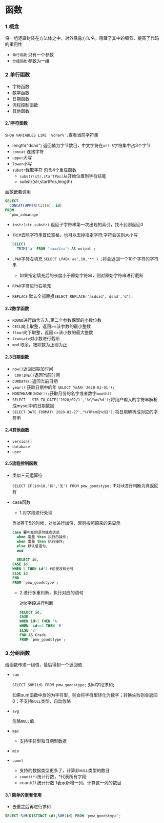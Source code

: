 # 函数



### 1.概念

 将一组逻辑封装在方法体之中，对外暴露方法名，隐藏了其中的细节，提高了代码的重用性

+ `单行函数` 只有一个参数
+ `分组函数` 参数为一组

### 2.单行函数

+ 字符函数
+ 数学函数
+ 日期函数
+ 流程控制函数
+ 其他函数

#### 2.1字符函数

`SHOW VARIABLES LIKE '%char%';`查看当前字符集

+ length("dsad") 返回值为字节数目，中文字符在`utf-8`字符集中占3个字节
+ `concat` 连接字符
+ `upper`大写
+ `lower`小写
+ `substr`截取字符 包含4个重载函数
  + `substr(str,startPos)`从开始位置到字符结尾
  + substr(str,startPos,length)

函数嵌套调用

```sql
SELECT 
  CONCAT(UPPER(title), id) 
FROM
  `pmw_admanage` 
```

+ `instr(str,substr)` 返回子字符串第一次出现的索引，找不到则返回0

+ `TRIM`去除字符串首位空格，也可以去掉指定字符;字符会区别大小写

  ```sql
  SELECT 
    TRIM('a' FROM 'aaaaVaa') AS output ;
  ```

+ `LPAD`字符左填充 `SELECT LPAD('aa',10,'**') ;`将会返回一个10个字符的字符串

  + 如果指定填充后的长度小于原始字符串，则对原始字符串进行截断

+ `RPAD`字符进行右填充

+ `REPLACE` 默认全部替换`SELECT REPLACE('asdsad','dsad','d');`

#### 2.2数学函数

+ `ROUND`进行四舍五入,第二个参数保留的小数位数
+ `CEIL`向上取整，返回>=该参数的最小整数
+ `floor`向下取整，返回<=该小数的最大整数
+ `truncate`对小数进行截断
+ `mod` 取余，被除数为正则为正

#### 2.3日期函数

+ `now()`返回日期加时间
+ ` CURTIME()`返回当前时间
+ `CURDATE()`返回当前日期
+ `year()` 获取日期中的年 `SELECT YEAR('2020-02-01');`
+ `MONTHNAME(NOW());`获取月份的名字或者数字`month()`
+ `SELECT	STR_TO_DATE('2020/02/1','%Y/%m/%d');`将用户输入的字符串解析成mysql中的日期数据
+ `SELECT DATE_FORMAT('2020-02-27',"%Y年%m月%d日");`将日期解析成对应的字符串

#### 2.4其他函数

+ `version()`
+ `database`
+ `user`

#### 2.5流程控制函数

+ 类似三元运算符

  `SELECT IF(id>10,'有','无') FROM pmw_goodstype;` IF对id进行判断为真返回有

+ case函数

  + 1.对字段进行处理

  当id等于5的时候，对id进行加倍，否则按照原来的来显示

  ```sql
  case 要判断的语句或表达式
    when 常量 then 执行的操作;
    when 常量 then 执行操作;
    else 默认值语句;
    end
    
    SELECT id,
  CASE id
  WHEN 5 THEN id*2 #这里没有分号
  ELSE id
  END
  FROM `pmw_goodstype`;
  ```

  + 2.进行多重判断，执行对应的语句

    对id字段进行判断

    ```sql
    SELECT id,
    CASE 
    WHEN id>5 THEN 'A'
    WHEN  id<=4 THEN 'B'
    ELSE 'c'
    END AS Grade
    FROM `pmw_goodstype`;
    ```

### 3.分组函数

 给函数传递一组值，最后得到一个返回值

+ `sum` 

  `SELECT SUM(id) FROM pmw_goodstype;` 对id字段求和;

  如果sum函数中放的为字符型，则会将字符型转化为数字；转换失败则会返回0；不支持`NULL`类型，自动忽略

+ `avg`

  忽略`NULL`值

+ `max` 

  + 支持字符型和日期型数据

+ `min`

+ `count`

  + 支持的数据类型更多了，计算非`NULL`类型的数目
  + `count(*)`统计行数，*代表所有字段
  + count(1) 统计行数 1表示新增一列，计算这一列的数目

#### 3.1 简单的嵌套使用

+ 去重之后再进行求和

```sql
SELECT SUM(DISTINCT id),SUM(id) FROM `pmw_goodstype`;
```







